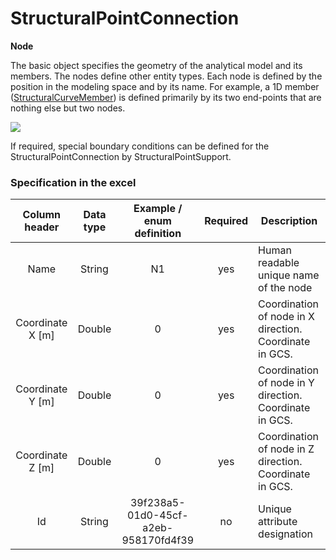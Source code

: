 # StructuralPointConnection

**Node**

The basic object specifies the geometry of the analytical model and its members. The nodes define other entity types. Each node is defined by the position in the modeling space and by its name. For example, a 1D member ([StructuralCurveMember](structuralcurvemember.md)) is defined primarily by its two end-points that are nothing else but two nodes.

![](../.gitbook/assets/9\_structurepointconnection.png)

If required, special boundary conditions can be defined for the StructuralPointConnection by StructuralPointSupport.

### Specification in the excel

| Column header| Data type | Example / enum definition | Required | Description |
| :-----------------------------: | :--------------: | :----------------------------------: | :----------------: | --------------------------------------------------------- |
|               Name              |      String      |                  N1                  |         yes        | Human readable unique name of   the node                  |
|       Coordinate   X \[m]       |      Double      |                   0                  |         yes        | Coordination of node in X   direction. Coordinate in GCS. |
|       Coordinate   Y \[m]       |      Double      |                   0                  |         yes        | Coordination of node in Y   direction. Coordinate in GCS. |
|       Coordinate   Z \[m]       |      Double      |                   0                  |         yes        | Coordination of node in Z   direction. Coordinate in GCS. |
|                Id               |      String      | 39f238a5-01d0-45cf-a2eb-958170fd4f39 |         no         | Unique attribute designation                              |
